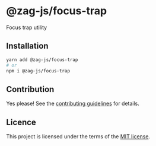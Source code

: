 # @zag-js/focus-trap

Focus trap utility

## Installation

```sh
yarn add @zag-js/focus-trap
# or
npm i @zag-js/focus-trap
```

## Contribution

Yes please! See the
[contributing guidelines](https://github.com/chakra-ui/zag/blob/main/CONTRIBUTING.md)
for details.

## Licence

This project is licensed under the terms of the
[MIT license](https://github.com/chakra-ui/zag/blob/main/LICENSE).
